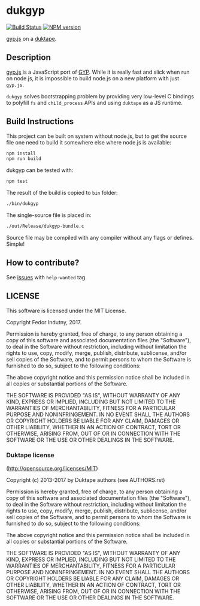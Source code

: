 # dukgyp
[![Build Status](https://secure.travis-ci.org/indutny/dukgyp.svg)](http://travis-ci.org/indutny/dukgyp)
[![NPM version](https://badge.fury.io/js/dukgyp.svg)](https://badge.fury.io/js/dukgyp)

[gyp.js][1] on a [duktape][2].

## Description

[gyp.js][1] is a JavaScript port of [GYP][3]. While it is really fast and slick
when run on node.js, it is impossible to build node.js on a new platform with
just `gyp.js`.

`dukgyp` solves bootstrapping problem by providing very low-level C bindings to
polyfill `fs` and `child_process` APIs and using `duktape` as a JS runtime.

## Build Instructions

This project can be built on system without node.js, but to get the source file
one need to build it somewhere else where node.js is available:

```sh
npm install
npm run build
```

dukgyp can be tested with:
```sh
npm test
```

The result of the build is copied to `bin` folder:
```sh
./bin/dukgyp
```

The single-source file is placed in:
```sh
./out/Release/dukgyp-bundle.c
```

Source file may be compiled with any compiler without any flags or defines.
Simple!

## How to contribute?

See [issues][0] with `help-wanted` tag.

## LICENSE

This software is licensed under the MIT License.

Copyright Fedor Indutny, 2017.

Permission is hereby granted, free of charge, to any person obtaining a
copy of this software and associated documentation files (the
"Software"), to deal in the Software without restriction, including
without limitation the rights to use, copy, modify, merge, publish,
distribute, sublicense, and/or sell copies of the Software, and to permit
persons to whom the Software is furnished to do so, subject to the
following conditions:

The above copyright notice and this permission notice shall be included
in all copies or substantial portions of the Software.

THE SOFTWARE IS PROVIDED "AS IS", WITHOUT WARRANTY OF ANY KIND, EXPRESS
OR IMPLIED, INCLUDING BUT NOT LIMITED TO THE WARRANTIES OF
MERCHANTABILITY, FITNESS FOR A PARTICULAR PURPOSE AND NONINFRINGEMENT. IN
NO EVENT SHALL THE AUTHORS OR COPYRIGHT HOLDERS BE LIABLE FOR ANY CLAIM,
DAMAGES OR OTHER LIABILITY, WHETHER IN AN ACTION OF CONTRACT, TORT OR
OTHERWISE, ARISING FROM, OUT OF OR IN CONNECTION WITH THE SOFTWARE OR THE
USE OR OTHER DEALINGS IN THE SOFTWARE.


### Duktape license

(http://opensource.org/licenses/MIT)

Copyright (c) 2013-2017 by Duktape authors (see AUTHORS.rst)

Permission is hereby granted, free of charge, to any person obtaining a copy
of this software and associated documentation files (the "Software"), to deal
in the Software without restriction, including without limitation the rights
to use, copy, modify, merge, publish, distribute, sublicense, and/or sell
copies of the Software, and to permit persons to whom the Software is
furnished to do so, subject to the following conditions:

The above copyright notice and this permission notice shall be included in
all copies or substantial portions of the Software.

THE SOFTWARE IS PROVIDED "AS IS", WITHOUT WARRANTY OF ANY KIND, EXPRESS OR
IMPLIED, INCLUDING BUT NOT LIMITED TO THE WARRANTIES OF MERCHANTABILITY,
FITNESS FOR A PARTICULAR PURPOSE AND NONINFRINGEMENT. IN NO EVENT SHALL THE
AUTHORS OR COPYRIGHT HOLDERS BE LIABLE FOR ANY CLAIM, DAMAGES OR OTHER
LIABILITY, WHETHER IN AN ACTION OF CONTRACT, TORT OR OTHERWISE, ARISING FROM,
OUT OF OR IN CONNECTION WITH THE SOFTWARE OR THE USE OR OTHER DEALINGS IN
THE SOFTWARE.

[0]: https://github.com/indutny/dukgyp/issues?q=is%3Aissue+is%3Aopen+label%3A%22help+wanted%22
[1]: http://github.com/indutny/gyp.js
[2]: http://duktape.org/
[3]: https://gyp.gsrc.io/
[4]: https://github.com/indutny/dukgyp/issues/5
